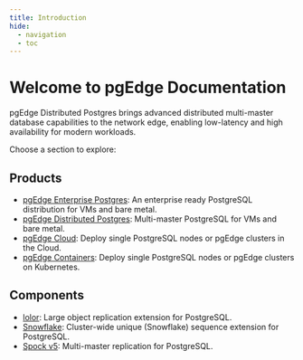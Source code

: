 ```yaml
---
title: Introduction
hide:
  - navigation
  - toc
---
```


# Welcome to pgEdge Documentation

pgEdge Distributed Postgres brings advanced distributed multi-master database capabilities to the network edge, enabling low-latency and high availability for modern workloads.

Choose a section to explore:

## Products

* [pgEdge Enterprise Postgres](enterprise/index.md): An enterprise ready PostgreSQL distribution for VMs and bare metal.
* [pgEdge Distributed Postgres](platform/index.md): Multi-master PostgreSQL for VMs and bare metal.
* [pgEdge Cloud](cloud/index.md): Deploy single PostgreSQL nodes or pgEdge clusters in the Cloud.
* [pgEdge Containers](pgedge-containers/index.md): Deploy single PostgreSQL nodes or pgEdge clusters on Kubernetes.

## Components

<!--- * [ACE (Active Consistency Engine)](ace/) -->
* [lolor](lolor/index.md): Large object replication extension for PostgreSQL.
* [Snowflake](snowflake/index.md): Cluster-wide unique (Snowflake) sequence extension for PostgreSQL.
* [Spock v5](spock-v5/index.md): Multi-master replication for PostgreSQL.

